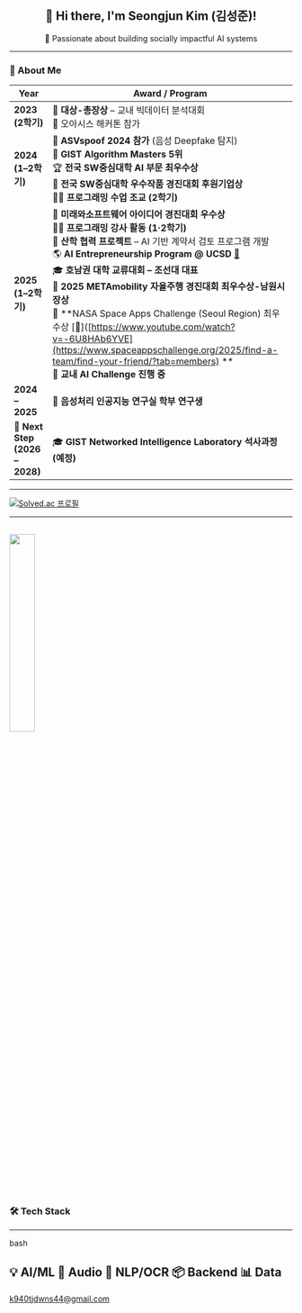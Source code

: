 <h2 align="center">👋 Hi there, I'm <strong>Seongjun Kim (김성준)</strong>!</h2>
<p align="center">
  🚀 Passionate about building socially impactful AI systems
</p>

---

### 🧭 About Me

| Year                           | Award / Program                                                                                                                                                                                                                                                                                                                                                            |
| ------------------------------ | -------------------------------------------------------------------------------------------------------------------------------------------------------------------------------------------------------------------------------------------------------------------------------------------------------------------------------------------------------------------------- |
| **2023 (2학기)**                 | 🥇 **대상-총장상** – 교내 빅데이터 분석대회<br>🏅 오아시스 해커톤 참가                                                                                                                                                                                                                                                                                                                                |
| **2024 (1–2학기)**               | 🎤 **ASVspoof 2024 참가** (음성 Deepfake 탐지)<br>🧮 **GIST Algorithm Masters 5위**<br>🏆 **전국 SW중심대학 AI 부문 최우수상**<br>🤝 **전국 SW중심대학 우수작품 경진대회 후원기업상**<br>👨‍🏫 **프로그래밍 수업 조교 (2학기)**                                                                                                                                                                                             |
| **2025 (1–2학기)**               | 🥈 **미래와소프트웨어 아이디어 경진대회 우수상**<br>👨‍🏫 **프로그래밍 강사 활동 (1·2학기)**<br>🤝 **산학 협력 프로젝트** – AI 기반 계약서 검토 프로그램 개발<br>🌎 **AI Entrepreneurship Program @ UCSD** [🔗](https://www.youtube.com/watch?v=-6U8HAb6YVE)<br>🎓 **호남권 대학 교류대회 – 조선대 대표**<br>🚗 **2025 METAmobility 자율주행 경진대회 최우수상-남원시장상**<br>🚀 **NASA Space Apps Challenge (Seoul Region) 최우수상 [🔗]([https://www.youtube.com/watch?v=-6U8HAb6YVE](https://www.spaceappschallenge.org/2025/find-a-team/find-your-friend/?tab=members) **<br>🤖 **교내 AI Challenge 진행 중** |
| **2024 – 2025**                | 🔬 **음성처리 인공지능 연구실 학부 연구생**                                                                                                                                                                                                                                                                                                                                                |
| **🎯 Next Step (2026 – 2028)** | 🎓 **GIST Networked Intelligence Laboratory 석사과정 (예정)**                                                                                                                                                                                                                                                                                                                    |





---
[![Solved.ac
프로필](http://mazassumnida.wtf/api/v2/generate_badge?boj=k940tjdwns)](https://solved.ac/k940tjdwns)

---
<img src="https://github-readme-stats.vercel.app/api/top-langs/?username=tjdwns221&layout=compact&theme=tokyonight" width="30%" /> </p>
---
### 🛠️ Tech Stack

---
bash

💡 AI/ML      🧪 Audio       🧾 NLP/OCR    📦 Backend     📊 Data
---
k940tjdwns44@gmail.com
